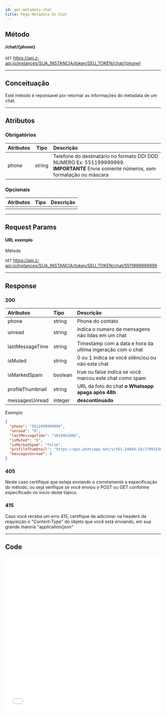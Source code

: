 ```yaml
---
id: get-metadata-chat
title: Pega Metadata do Chat
---
```


## Método

#### /chat/{phone}

`GET` https://api.z-api.io/instances/SUA_INSTANCIA/token/SEU_TOKEN/chat/{phone}

---

## Conceituação

Este método é reponsavel por retornar as informações do metadata de um chat.

---

## Atributos

### Obrigatórios

| Atributos | Tipo | Descrição |
| :-- | :-: | :-- |
| phone | string | Telefone do destinatário no formato DDI DDD NUMERO Ex: 551199999999. **IMPORTANTE** Envie somente números, sem formatação ou máscara |

### Opcionais

| Atributos | Tipo | Descrição |
| :-------- | :--: | :-------- |
|           |      |           |

---

## Request Params

#### URL exemplo

Método

`GET` https://api.z-api.io/instances/SUA_INSTANCIA/token/SEU_TOKEN/chat/5511999999999

---

## Response

### 200

| Atributos | Tipo | Descrição |
| :-- | :-- | :-- |
| phone | string | Phone do contato |
| unread | string | indica o numero de mensagens não lidas em um chat |
| lastMessageTime | string | Timestamp com a data e hora da ultima ingeração com o chat |
| isMuted | string | 0 ou 1 indica se você silênciou ou não este chat |
| isMarkedSpam | boolean | true ou false indica se você marcou este chat como spam |
| profileThumbnail | string | URL da foto do chat **o Whatsapp apaga após 48h** |
| messagesUnread | integer | **descontinuado** |

Exemplo

```json
{
  "phone": "5511999999999",
  "unread": "0",
  "lastMessageTime": "1619461666",
  "isMuted": "0",
  "isMarkedSpam": "false",
  "profileThumbnail": "https://pps.whatsapp.net/v/t61.24694-24/170931400_212202650511993_3423338295209291992_n.jpg?ccb=11-4&oh=4b96b3bf7114122667f80d021b194f2c&oe=60C179E2",
  "messagesUnread": 0
}
```

### 405

Neste caso certifique que esteja enviando o corretamente a especificação do método, ou seja verifique se você enviou o POST ou GET conforme especificado no inicio deste tópico.

### 415

Caso você receba um erro 415, certifique de adicionar na headers da requisição o "Content-Type" do objeto que você está enviando, em sua grande maioria "application/json"

---

## Code

<iframe src="//api.apiembed.com/?source=https://raw.githubusercontent.com/Z-API/z-api-docs/main/json-examples/get-metada-chat.json&targets=all" frameborder="0" scrolling="no" width="100%" height="500px" seamless></iframe>
